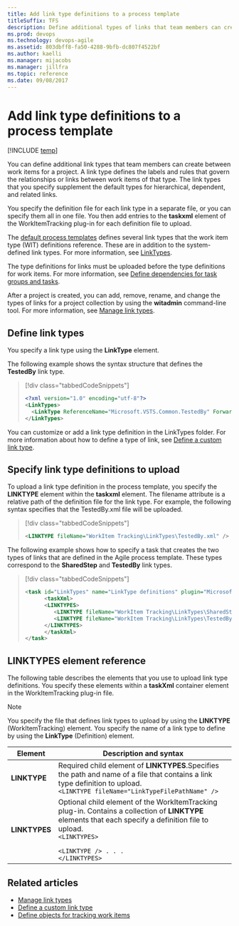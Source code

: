 ```yaml
---
title: Add link type definitions to a process template 
titleSuffix: TFS
description: Define additional types of links that team members can create between work items for a project for Team Foundation Server  
ms.prod: devops
ms.technology: devops-agile
ms.assetid: 803dbff8-fa50-4288-9bfb-dc807f4522bf
ms.author: kaelli
ms.manager: mijacobs
ms.manager: jillfra
ms.topic: reference
ms.date: 09/08/2017
---
```



# Add link type definitions to a process template

[!INCLUDE [temp](../../_shared/customization-phase-0-and-1-plus-version-header.md)]

You can define additional link types that team members can create between work items for a project. A link type defines the labels and rules that govern the relationships or links between work items of that type. The link types that you specify supplement the default types for hierarchical, dependent, and related links. 

You specify the definition file for each link type in a separate file, or you can specify them all in one file. You then add entries to the **taskxml** element of the WorkItemTracking plug-in for each definition file to upload.  
  
 The [default process templates](../../boards/work-items/guidance/choose-process.md) defines several link types that the work item type (WIT) definitions reference. These are in addition to the system-defined link types. For more information, see [LinkTypes](../xml/link-type-element-reference.md).  
  
 The type definitions for links must be uploaded before the type definitions for work items. For more information, see [Define dependencies for task groups and tasks](define-dependencies-plug-ins-groups-tasks.md).  
  
 After a project is created, you can add, remove, rename, and change the types of links for a project collection by using the **witadmin** command-line tool. For more information, see [Manage link types](../witadmin/manage-link-types.md).  
  
<a name="create"></a> 
##  Define link types  
 You specify a link type using the **LinkType** element.   
  
The following example shows the syntax structure that defines the **TestedBy** link type.  
  
> [!div class="tabbedCodeSnippets"]
> ```XML
> <?xml version="1.0" encoding="utf-8"?>  
> <LinkTypes>  
>   <LinkType ReferenceName="Microsoft.VSTS.Common.TestedBy" ForwardName="Tested By" ReverseName="Tests" Topology="Dependency" />  
> </LinkTypes>  
> ```  
  
You can customize or add a link type definition in the LinkTypes folder. For more information about how to define a type of link, see [Define a custom link type](../xml/define-custom-link-type.md).  
  

<a name="upload"></a>   
##  Specify link type definitions to upload  
 To upload a link type definition in the process template, you specify the **LINKTYPE** element within the **taskxml** element. The filename attribute is a relative path of the definition file for the link type. For example, the following syntax specifies that the TestedBy.xml file will be uploaded.  
  
> [!div class="tabbedCodeSnippets"]
> ```XML
> <LINKTYPE fileName="WorkItem Tracking\LinkTypes\TestedBy.xml" />  
> ```  
  
The following example shows how to specify a task that creates the two types of links that are defined in the Agile process template. These types correspond to the **SharedStep** and **TestedBy** link types.  
  
> [!div class="tabbedCodeSnippets"]
> ```XML
> <task id="LinkTypes" name="LinkType definitions" plugin="Microsoft.ProjectCreationWizard.WorkItemTracking" completionMessage="Work item link types created">  
>       <taskXml>  
>       <LINKTYPES>  
>          <LINKTYPE fileName="WorkItem Tracking\LinkTypes\SharedStep.xml" />  
>          <LINKTYPE fileName="WorkItem Tracking\LinkTypes\TestedBy.xml" />  
>       </LINKTYPES>  
>       </taskXml>  
> </task>  
> ```  
  
<a name="elements"></a> 
  
##  LINKTYPES element reference  
 The following table describes the elements that you use to upload link type definitions. You specify these elements within a **taskXml** container element in the WorkItemTracking plug-in file.  
  
> [!NOTE]
> You specify the file that defines link types to upload by using the **LINKTYPE** (WorkItemTracking) element. You specify the name of a link type to define by using the **LinkType** (Definition) element.  
  
|Element|Description and syntax|  
|-------------|------------|
|**LINKTYPE**|Required child element of **LINKTYPES**.Specifies the path and name of a file that contains a link type definition to upload.<br />`<LINKTYPE fileName="LinkTypeFilePathName" />`<br /> |  
|**LINKTYPES**|Optional child element of the WorkItemTracking plug-in. Contains a collection of **LINKTYPE** elements that each specify a definition file to upload.<br/><code>&lt;LINKTYPES&gt; <br/>      &lt;LINKTYPE /&gt;   . . . <br/>&lt;/LINKTYPES&gt; </code> |  
  


## Related articles
-  [Manage link types](../witadmin/manage-link-types.md)   
-  [Define a custom link type](../xml/define-custom-link-type.md)   
-  [Define objects for tracking work items](define-objects-track-work-items-plug-in.md)